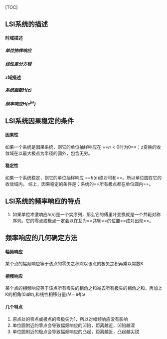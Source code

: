 [TOC]
## LSI系统的描述
#### 时域描述
##### 单位抽样响应
##### 线性差分方程
#### z域描述
##### 系统函数$H(z)$
##### 频率响应$H(e^{j\omega})$

## LSI系统因果稳定的条件
#### 因果性
如果一个系统是因果系统，则它的单位抽样响应在 ==$n<0$时为0==；z变换的收敛域在以最大极点为半径的圆外，包含无穷。
#### 稳定性
如果一个系统稳定，则它的单位抽样响应 ==$h(n)$绝对可和==。所以单位圆在它的收敛域内。
综上，因果稳定的条件是：系统的==所有极点都在单位圆内==。

## LSI系统的频率响应的特点
1. 如果单位冲激响应$h(n)$是一个实序列，那么它的傅里叶变换就是一个共轭对称序列。它的零点或极点一定会以在互为==共轭==的位置==成对出现==。
   
## 频率响应的几何确定方法
#### 幅频响应
某个点的幅频响应等于该点的零矢之积除以该点的极矢之积再乘以常数K

#### 相频响应
某个点的相频响应等于该点所有零矢的相角之和减去所有极矢的相角之和，再加上K的相角$(0或\pi)$,和线性相移分量$(N-M)\omega$

#### 几个特点
1. 原点处的零点或极点的零极矢为1，所以对幅频响应没有影响
2. 单位圆附近的零点会导致幅频响应的凹陷，距离越近，凹陷越深
3. 单位圆附近的极点会导致幅频响应的凸起，距离越近，凸起越尖锐